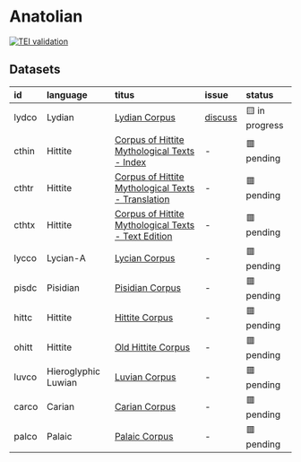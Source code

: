 # Anatolian
[![TEI validation](https://github.com/TITUS-2-0/anatolian/actions/workflows/validate.yaml/badge.svg?branch=main)](https://github.com/TITUS-2-0/anatolian/actions/workflows/validate.yaml)
## Datasets
| id    | language            | titus                                                                                                                          | issue                                                      | status         |
|:------|:--------------------|:-------------------------------------------------------------------------------------------------------------------------------|:-----------------------------------------------------------|:---------------|
| lydco | Lydian              | [Lydian Corpus](http://titus.uni-frankfurt.de/texte/etcs/anatol/lydian/lydco.htm)                                              | [discuss](https://github.com/TITUS-2-0/anatolian/issues/1) | 🟨 in progress |
| cthin | Hittite             | [Corpus of Hittite Mythological Texts - Index](http://titus.uni-frankfurt.de/texte/etcs/anatol/hittite/cthin/cthin.htm)        | -                                                          | 🟥 pending     |
| cthtr | Hittite             | [Corpus of Hittite Mythological Texts - Translation](http://titus.uni-frankfurt.de/texte/etcs/anatol/hittite/cthtr/cthtr.htm)  | -                                                          | 🟥 pending     |
| cthtx | Hittite             | [Corpus of Hittite Mythological Texts - Text Edition](http://titus.uni-frankfurt.de/texte/etcs/anatol/hittite/cthtx/cthtx.htm) | -                                                          | 🟥 pending     |
| lycco | Lycian-A            | [Lycian Corpus](http://titus.uni-frankfurt.de/texte/etcs/anatol/lycian/lycco.htm)                                              | -                                                          | 🟥 pending     |
| pisdc | Pisidian            | [Pisidian Corpus](http://titus.uni-frankfurt.de/texte/etcs/anatol/pisidic/pisdc.htm)                                           | -                                                          | 🟥 pending     |
| hittc | Hittite             | [Hittite Corpus](http://titus.uni-frankfurt.de/texte/etcc/anatol/hittite/hittcorp/hittc.htm)                                   | -                                                          | 🟥 pending     |
| ohitt | Hittite             | [Old Hittite Corpus](http://titus.uni-frankfurt.de/texte/etcc/anatol/hittite/ohittcrp/ohitt.htm)                               | -                                                          | 🟥 pending     |
| luvco | Hieroglyphic Luwian | [Luvian Corpus](http://titus.uni-frankfurt.de/texte/etcc/anatol/luvian/luvco.htm)                                              | -                                                          | 🟥 pending     |
| carco | Carian              | [Carian Corpus](http://titus.uni-frankfurt.de/texte/etcc/anatol/carian/carco.htm)                                              | -                                                          | 🟥 pending     |
| palco | Palaic              | [Palaic Corpus](http://titus.uni-frankfurt.de/texte/etcc/anatol/palaic/palco.htm)                                              | -                                                          | 🟥 pending     |
